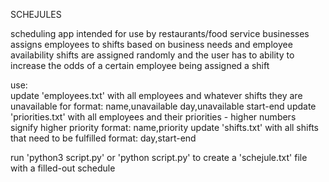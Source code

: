SCHEJULES

scheduling app intended for use by restaurants/food service businesses
assigns employees to shifts based on business needs and employee availability
shifts are assigned randomly and the user has to ability to increase the odds of a certain employee being assigned a shift

use: <br />
update 'employees.txt' with all employees and whatever shifts they are unavailable for
    format: name,unavailable day,unavailable start-end
update 'priorities.txt' with all employees and their priorities - higher numbers signify higher priority
    format: name,priority
update 'shifts.txt' with all shifts that need to be fulfilled
    format: day,start-end

run 'python3 script.py' or 'python script.py' to create a 'schejule.txt' file with a filled-out schedule